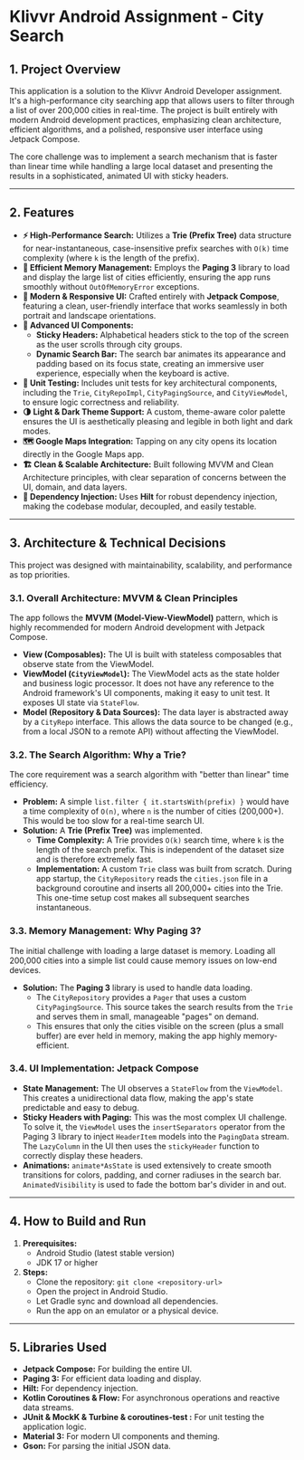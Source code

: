 # Klivvr Android Assignment - City Search

## 1. Project Overview

This application is a solution to the Klivvr Android Developer assignment. It's a high-performance city searching app that allows users to filter through a list of over 200,000 cities in real-time. The project is built entirely with modern Android development practices, emphasizing clean architecture, efficient algorithms, and a polished, responsive user interface using Jetpack Compose.

The core challenge was to implement a search mechanism that is faster than linear time while handling a large local dataset and presenting the results in a sophisticated, animated UI with sticky headers.

---

## 2. Features

-   **⚡️ High-Performance Search:** Utilizes a **Trie (Prefix Tree)** data structure for near-instantaneous, case-insensitive prefix searches with `O(k)` time complexity (where `k` is the length of the prefix).
-   **💾 Efficient Memory Management:** Employs the **Paging 3** library to load and display the large list of cities efficiently, ensuring the app runs smoothly without `OutOfMemoryError` exceptions.
-   **📱 Modern & Responsive UI:** Crafted entirely with **Jetpack Compose**, featuring a clean, user-friendly interface that works seamlessly in both portrait and landscape orientations.
-   **🎨 Advanced UI Components:**
    -   **Sticky Headers:** Alphabetical headers stick to the top of the screen as the user scrolls through city groups.
    -   **Dynamic Search Bar:** The search bar animates its appearance and padding based on its focus state, creating an immersive user experience, especially when the keyboard is active.
-   **🧪 Unit Testing:** Includes unit tests for key architectural components, including the `Trie`, `CityRepoImpl`, `CityPagingSource`, and `CityViewModel`, to ensure logic correctness and reliability.
-   **🌗 Light & Dark Theme Support:** A custom, theme-aware color palette ensures the UI is aesthetically pleasing and legible in both light and dark modes.
-   **🗺️ Google Maps Integration:** Tapping on any city opens its location directly in the Google Maps app.
-   **🏗️ Clean & Scalable Architecture:** Built following MVVM and Clean Architecture principles, with clear separation of concerns between the UI, domain, and data layers.
-   **💉 Dependency Injection:** Uses **Hilt** for robust dependency injection, making the codebase modular, decoupled, and easily testable.

---

## 3. Architecture & Technical Decisions

This project was designed with maintainability, scalability, and performance as top priorities.

### 3.1. Overall Architecture: MVVM & Clean Principles

The app follows the **MVVM (Model-View-ViewModel)** pattern, which is highly recommended for modern Android development with Jetpack Compose.

-   **View (Composables):** The UI is built with stateless composables that observe state from the ViewModel.
-   **ViewModel (`CityViewModel`):** The ViewModel acts as the state holder and business logic processor. It does not have any reference to the Android framework's UI components, making it easy to unit test. It exposes UI state via `StateFlow`.
-   **Model (Repository & Data Sources):** The data layer is abstracted away by a `CityRepo` interface. This allows the data source to be changed (e.g., from a local JSON to a remote API) without affecting the ViewModel.

### 3.2. The Search Algorithm: Why a Trie?

The core requirement was a search algorithm with "better than linear" time efficiency.

-   **Problem:** A simple `list.filter { it.startsWith(prefix) }` would have a time complexity of `O(n)`, where `n` is the number of cities (200,000+). This would be too slow for a real-time search UI.
-   **Solution:** A **Trie (Prefix Tree)** was implemented.
    -   **Time Complexity:** A Trie provides `O(k)` search time, where `k` is the length of the search prefix. This is independent of the dataset size and is therefore extremely fast.
    -   **Implementation:** A custom `Trie` class was built from scratch. During app startup, the `CityRepository` reads the `cities.json` file in a background coroutine and inserts all 200,000+ cities into the Trie. This one-time setup cost makes all subsequent searches instantaneous.

### 3.3. Memory Management: Why Paging 3?

The initial challenge with loading a large dataset is memory. Loading all 200,000 cities into a simple list could cause memory issues on low-end devices.

-   **Solution:** The **Paging 3** library is used to handle data loading.
    -   The `CityRepository` provides a `Pager` that uses a custom `CityPagingSource`. This source takes the search results from the `Trie` and serves them in small, manageable "pages" on demand.
    -   This ensures that only the cities visible on the screen (plus a small buffer) are ever held in memory, making the app highly memory-efficient.

### 3.4. UI Implementation: Jetpack Compose

-   **State Management:** The UI observes a `StateFlow` from the `ViewModel`. This creates a unidirectional data flow, making the app's state predictable and easy to debug.
-   **Sticky Headers with Paging:** This was the most complex UI challenge. To solve it, the `ViewModel` uses the `insertSeparators` operator from the Paging 3 library to inject `HeaderItem` models into the `PagingData` stream. The `LazyColumn` in the UI then uses the `stickyHeader` function to correctly display these headers.
-   **Animations:** `animate*AsState` is used extensively to create smooth transitions for colors, padding, and corner radiuses in the search bar. `AnimatedVisibility` is used to fade the bottom bar's divider in and out.

---

## 4. How to Build and Run

1.  **Prerequisites:**
    -   Android Studio (latest stable version)
    -   JDK 17 or higher
2.  **Steps:**
    -   Clone the repository: `git clone <repository-url>`
    -   Open the project in Android Studio.
    -   Let Gradle sync and download all dependencies.
    -   Run the app on an emulator or a physical device.

---

## 5. Libraries Used

-   **Jetpack Compose:** For building the entire UI.
-   **Paging 3:** For efficient data loading and display.
-   **Hilt:** For dependency injection.
-   **Kotlin Coroutines & Flow:** For asynchronous operations and reactive data streams.
-   **JUnit & MockK & Turbine & coroutines-test :** For unit testing the application logic.
-   **Material 3:** For modern UI components and theming.
-   **Gson:** For parsing the initial JSON data.
